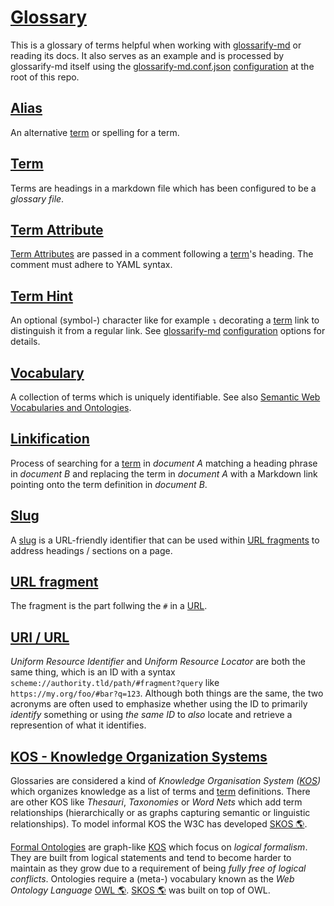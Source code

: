 # [Glossary](#glossary)

This is a glossary of terms helpful when working with [glossarify-md][1] or reading its docs. It also serves as an example and is processed by glossarify-md itself using the [glossarify-md.conf.json][2] [configuration][3] at the root of this repo.

## [Alias](#alias)

An alternative [term][4] or spelling for a term.

## [Term](#term)

Terms are headings in a markdown file which has been configured to be a *glossary file*.

## [Term Attribute](#term-attribute)

<!-- aliases: term attributes, term-attribute -->

[Term Attributes][5] are passed in a comment following a [term][4]'s heading. The comment must adhere to YAML syntax.

## [Term Hint](#term-hint)

<!-- aliases: term hint, term-hint -->

An optional (symbol-) character like for example `↴` decorating a [term][4] link to distinguish it from a regular link.
See [glossarify-md][1] [configuration][3] options for details.

## [Vocabulary](#vocabulary)

<!-- aliases: vocabularies, Formal Ontologies -->

[vocabularies]: https://www.w3.org/standards/semanticweb/ontology

A collection of terms which is uniquely identifiable. See also [Semantic Web Vocabularies and Ontologies][vocabularies].

## [Linkification](#linkification)

Process of searching for a [term][4] in *document A* matching a heading phrase in
*document B* and replacing the term in *document A* with a Markdown link pointing
onto the term definition in *document B*.

## [Slug](#slug)

<!-- aliases: slug, slugs -->

A [slug][6] is a URL-friendly identifier that can be used within [URL fragments][7] to address headings / sections on a page.

## [URL fragment](#url-fragment)

<!-- aliases: URL fragments -->

The fragment is the part follwing the `#` in a [URL][8].

## [URI / URL](#uri--url)

<!-- aliases: URI, URL -->

*Uniform Resource Identifier* and *Uniform Resource Locator* are both the same thing, which is an ID with a syntax `scheme://authority.tld/path/#fragment?query` like `https://my.org/foo/#bar?q=123`. Although both things are the same, the two acronyms are often used to emphasize whether using the ID to primarily *identify* something or using *the same ID* to *also* locate and retrieve a represention of what it identifies.

## [KOS - Knowledge Organization Systems](#kos---knowledge-organization-systems)

<!-- aliases: KOS, Knowledge Organization System -->

Glossaries are considered a kind of *Knowledge Organisation System ([KOS][9])* which organizes knowledge as a list of terms and [term][4] definitions. There are other KOS like *Thesauri*, *Taxonomies* or *Word Nets* which add term relationships (hierarchically or as graphs capturing semantic or linguistic relationships). To model informal KOS the W3C has developed [SKOS 🌎][10].

[Formal Ontologies][11] are graph-like [KOS][9] which focus on *logical formalism*. They are built from logical statements and tend to become harder to maintain as they grow due to a requirement of being *fully free of logical conflicts*. Ontologies require a (meta-) vocabulary known as the *Web Ontology Language* [OWL 🌎][12]. [SKOS 🌎][10] was built on top of OWL.

[1]: https://github.com/about-code/glossarify-md

[2]: ../glossarify-md.conf.json

[3]: https://github.com/about-code/glossarify-md/tree/master/conf/README.md

[4]: #term "Terms are headings in a markdown file which has been configured to be a glossary file."

[5]: https://github.com/about-code/glossarify-md/tree/master/doc/term-attributes.md

[6]: #slug "A slug is a URL-friendly identifier that can be used within URL fragments to address headings / sections on a page."

[7]: #url-fragment "The fragment is the part follwing the # in a URL."

[8]: #uri--url "Uniform Resource Identifier and Uniform Resource Locator are both the same thing, which is an ID with a syntax scheme://authority.tld/path/#fragment?query like https://my.org/foo/#bar?q=123."

[9]: #kos---knowledge-organization-systems "Glossaries are considered a kind of Knowledge Organisation System (KOS) which organizes knowledge as a list of terms and term definitions."

[10]: http://w3.org/skos/ "With the Simple Knowledge Organization System (SKOS) the World Wide Web Consortium (W3C) has standardized a (meta-)vocabulary which is suited and intended for modeling Simple Knowledge Organization Systems such as Glossaries, Thesauri, Taxonomies or Word Nets."

[11]: #vocabulary "A collection of terms which is uniquely identifiable."

[12]: https://www.w3.org/TR/2012/REC-owl2-overview-20121211/ "Web Ontology Language."
